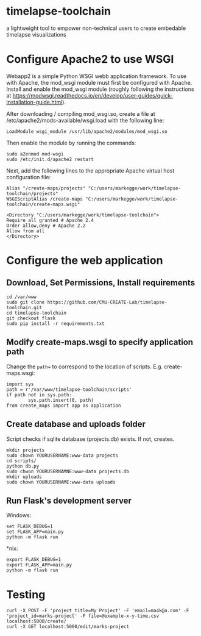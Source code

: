 # timelapse-toolchain

a lightweight tool to empower non-technical users to create embedable timelapse visualizations

# Configure Apache2 to use WSGI
Webapp2 is a simple Python WSGI webb application framework. To use with Apache, the mod_wsgi module must first be configured with Apache. Install and enable the mod_wsgi module (roughly following the instructions at https://modwsgi.readthedocs.io/en/develop/user-guides/quick-installation-guide.html).

After downloading / compiling mod_wsgi.so, create a file at /etc/apache2/mods-available/wsgi.load with the following line:
```
LoadModule wsgi_module /usr/lib/apache2/modules/mod_wsgi.so
```
Then enable the module by running the commands:
```
sudo a2enmod mod-wsgi
sudo /etc/init.d/apache2 restart
```

Next, add the following lines to the appropriate Apache virtual host configuration file:
```
Alias "/create-maps/projects" "C:/users/markegge/work/timelapse-toolchain/projects"
WSGIScriptAlias /create-maps "C:/users/markegge/work/timelapse-toolchain/create-maps.wsgi"

<Directory "C:/users/markegge/work/timelapse-toolchain">
Require all granted # Apache 2.4
Order allow,deny # Apache 2.2
Allow from all
</Directory>
```

# Configure the web application

## Download, Set Permissions, Install requirements
```
cd /var/www
sudo git clone https://github.com/CMU-CREATE-Lab/timelapse-toolchain.git
cd timelapse-toolchain
git checkout flask
sudo pip install -r requirements.txt
```
## Modify create-maps.wsgi to specify application path
Change the `path=` to correspond to the location of scripts. E.g. create-maps.wsgi:
```
import sys
path = r'/var/www/timelapse-toolchain/scripts'
if path not in sys.path:
        sys.path.insert(0, path)
from create_maps import app as application
```
## Create database and uploads folder

Script checks if sqlite database (projects.db) exists. If not, creates.
```
mkdir projects
sudo chown YOURUSERNAME:www-data projects
cd scripts/
python db.py
sudo chwon YOURUSERNAMNE:www-data projects.db
mkdir uploads
sudo chown YOURUSERNAME:www-data uploads
```

## Run Flask's development server
Windows:
```
set FLASK_DEBUG=1
set FLASK_APP=main.py
python -m flask run
```
*nix:
```
export FLASK_DEBUG=1
export FLASK_APP=main.py
python -m flask run
```

# Testing
```
curl -X POST -F 'project_title=My Project' -F 'email=ma4k@a.com' -F 'project_id=marks-project' -F file=@example-x-y-time.csv localhost:5000/create/
curl -X GET localhost:5000/edit/marks-project
```